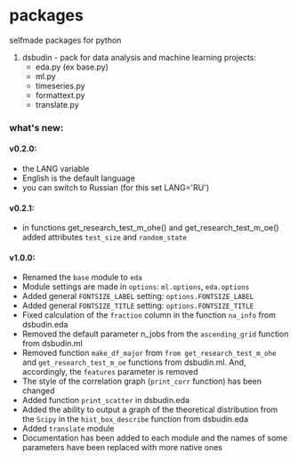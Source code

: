 # packages
selfmade packages for python

1. dsbudin - pack for data analysis and machine learning projects:
    - eda.py (ex base.py)
    - ml.py
    - timeseries.py
    - formattext.py
	- translate.py

### what's new:
#### v0.2.0:
- the LANG variable
- English is the default language
- you can switch to Russian (for this set LANG='RU')
#### v0.2.1:
- in functions get_research_test_m_ohe() and get_research_test_m_oe() added attributes `test_size` and `random_state`
#### v1.0.0:
- Renamed the `base` module to `eda`
- Module settings are made in `options`: `ml.options`, `eda.options`
- Added general `FONTSIZE_LABEL` setting: `options.FONTSIZE_LABEL`
- Added general `FONTSIZE_TITLE` setting: `options.FONTSIZE_TITLE`
- Fixed calculation of the `fraction` column in the function `na_info` from dsbudin.eda
- Removed the default parameter n_jobs from the `ascending_grid` function from dsbudin.ml
- Removed function `make_df_major` from `from get_research_test_m_ohe` and `get_research_test_m_oe` functions from dsbudin.ml. And, accordingly, the `features` parameter is removed
- The style of the correlation graph (`print_corr` function) has been changed
- Added function `print_scatter` in dsbudin.eda
- Added the ability to output a graph of the theoretical distribution from the `Scipy` in the `hist_box_describe` function from dsbudin.eda
- Added `translate` module
- Documentation has been added to each module and the names of some parameters have been replaced with more native ones